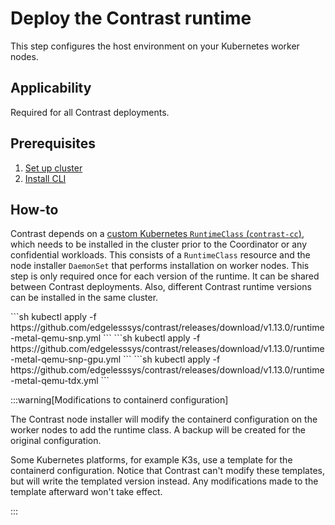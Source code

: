 # Deploy the Contrast runtime

This step configures the host environment on your Kubernetes worker nodes.

## Applicability

Required for all Contrast deployments.

## Prerequisites

1. [Set up cluster](../cluster-setup/bare-metal.md)
2. [Install CLI](../install-cli.md)

## How-to

Contrast depends on a [custom Kubernetes `RuntimeClass` (`contrast-cc`)](../../architecture/components/runtime.md), which needs to be installed in the cluster prior to the Coordinator or any confidential workloads.
This consists of a `RuntimeClass` resource and the node installer `DaemonSet` that performs installation on worker nodes.
This step is only required once for each version of the runtime.
It can be shared between Contrast deployments.
Also, different Contrast runtime versions can be installed in the same cluster.

<Tabs queryString="platform">
<TabItem value="metal-qemu-snp" label="Bare metal (SEV-SNP)">
```sh
kubectl apply -f https://github.com/edgelesssys/contrast/releases/download/v1.13.0/runtime-metal-qemu-snp.yml
```
</TabItem>
<TabItem value="metal-qemu-snp-gpu" label="Bare metal (SEV-SNP, with GPU support)">
```sh
kubectl apply -f https://github.com/edgelesssys/contrast/releases/download/v1.13.0/runtime-metal-qemu-snp-gpu.yml
```
</TabItem>
<TabItem value="metal-qemu-tdx" label="Bare metal (TDX)">
```sh
kubectl apply -f https://github.com/edgelesssys/contrast/releases/download/v1.13.0/runtime-metal-qemu-tdx.yml
```
</TabItem>
</Tabs>

:::warning[Modifications to containerd configuration]

The Contrast node installer will modify the containerd configuration on the worker nodes to add the runtime class.
A backup will be created for the original configuration.

Some Kubernetes platforms, for example K3s, use a template for the containerd configuration.
Notice that Contrast can't modify these templates, but will write the templated version instead.
Any modifications made to the template afterward won't take effect.

:::

